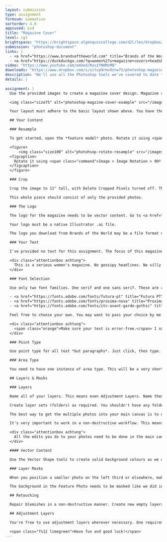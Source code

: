 ```yaml
---
layout: submission
type: assignment
formsum: summative
sortorder: 4.9
appsused: psd
title: "Magazine Cover"
level: cg1
brightspace: "https://brightspace.algonquincollege.com/d2l/lms/dropbox/user/folder_submit_files.d2l?db=84515&grpid=0&isprv=0&bp=0&ou=92671"
submission: "photoshop-document"
links: |
  - <a href="https://www.brandsoftheworld.com" title="Brands of the World Vector Logos" target="_blank">Brands of the World</a>
  - <a href="https://duckduckgo.com/?q=women%27s+magazine+covers+headshot&amp;t=osx&amp;iax=images&amp;ia=images" title="Magazine Cover images" target="_blank">Magazine Cover images</a>
video: "https://www.youtube.com/embed/Rou1YNOMsMQ"
downloads: "https://www.dropbox.com/s/xitvp9rmv9znw75/photoshop-magazine-cover.zip?dl=1"
description: "We'll use all the Photoshop tools we've covered to date to design a magazine cover using a non-destructive workflow."
details: |
  
assignment: |
  Use the provided images to create a magazine cover design. Magazine covers usually conform to standard layouts due to display racks and other marketing considerations. Yours needs to conform to them, too.

  <img class="size75" alt="photoshop-magzine-cover-example" src="/images/photoshop-magazine-cover/magazine-cover-wireframe.svg">

  Your layout must adhere to the basic layout shown above. You have the option of placing your model photos in either of the coverline areas. You can place them anywhere inside those areas. The feature photo is the feature photo.

  ## Your Content

  ### Resample

  To get started, open the *feature model* photo. Rotate it using <span class="command">Image > Image Rotation > 90º Clockwise</span>. Resample it to 8.5" wide. Leave the height to whatever it is.

  <figure>
      <img class="size100" alt="photohsop-rotate-resample" src="/images/photoshop-magazine-cover/photohsop-rotate-resample.jpg">
  <figcaption>
    Rotate it using <span class="command">Image > Image Rotation > 90º Clockwise</span>.
  </figcaption>
  </figure>

  ### Crop

  Crop the image to 11" tall, with Delete Cropped Pixels turned off. This is really the only cropping you should do.

  This whole piece should consist of only the provided photos.

  ### The Logo

  The logo for the magazine needs to be vector content. Go to <a href="https://www.brandsoftheworld.com" title="Brands of the World Vector Logos" target="_blank">Brands of the World</a> to download a magazine logo.

  Your logo must be a native Illustrator .ai file.

  The logo you download from Brands of the World may be a file format other than a native .ai Illustrator file. If yours is some other format, simply open it in Illustrator to perform a Save As... Illustrator. Use <span class="command">File > Place Embedded</span> to get the logo into your Photoshop file.

  ### Your Text

  I've provided no text for this assignment. The focus of this magazine is women. Visit women's magazine web sites to source headlines. If you wish, you could pretend the provided photos are certain celebrities. You can base your text on this assumption.

  <div class="attentionbox achtung">
    This is a serious women's magazine. No gossipy headlines. No silly headlines.
  </div>

  ### Font Selection

  Use only two font families. One serif and one sans serif. These are a few useful font pairs:

  - <a href="https://fonts.adobe.com/fonts/futura-pt" title="Futura PT" target="_blank">Futura PT</a> with <a href="https://fonts.adobe.com/fonts/kepler" title="Kepler Font" target="_blank">Kepler</a>
  - <a href="https://fonts.adobe.com/fonts/proxima-nova" title="Proxima Nova" target="_blank">Proxima Nova</a> with <a href="https://fonts.adobe.com/fonts/utopia" title="Utopia" target="_blank">Utopia</a>
  - <a href="https://fonts.adobe.com/fonts/itc-avant-garde-gothic" title="Avant Garde Gothic" target="_blank">Avant Garde Gothic</a> with <a href="https://fonts.adobe.com/fonts/sabon" title="Sabon" target="_blank">Sabon</a>

  Feel free to choose your own. You may want to pass your choice by me before you go too far.

  <div class="attentionbox achtung">
    <span class="orange">Make sure your text is error-free.</span> I suggest you go to a similar magazine's web site to copy/paste text. Paste it into a text file. Save that with your project as you work.
  </div>

  ### Point Type

  Use point type for all text *but paragraphs*. Just click, then type. Do not drag a box. This will be almost all text in this layout.

  ### Area Type

  You need to have one instance of area type. This will be a very short paragraph of text. That means that you drag a box.

  ## Layers & Masks

  ### Layers

  Name all of your layers. This means even Adjustment Layers. Name them specifically. Blemishes Copy is not even acceptable.

  Create layer sets (folders) as required. You shouldn't have any folders with only one layer in it. They're there to organize multiple layers.

  The best way to get the multiple photos into your main canvas is to use <span class="command">File > Place Embedded...</span>. 

  It's very important to work in a non-destructive workflow. This means that you do not touch the original photos.

  <div class="attentionbox achtung">
    All the edits you do to your photos need to be done in the main canvas, not in the original photo's file.
  </div>

  #### Vector Content

  Use the Vector Shape tools to create solid background colours as we did in the Layers assignment a few weeks ago. Avoid using any other techniques to create solid shapes.

  ### Layer Masks

  When you position a smaller photo on the left third or elsewhere, make sure you mask it to hide unwanted areas.

  The background in the Feature Photo needs to be masked like we did in class.

  ## Retouching

  Repair blemishes in a non-destructive manner. Create new empty layers when you clone to remove blemishes, as we did in the previous lesson.

  ## Adjustment Layers

  You're free to use adjustment layers wherever necessary. One requirement is to use them to change the eyes and lips colours of the main model. Be subtle with your edits.

  <span class="fs12 limegreen">Have fun and good luck!</span>
---
```

